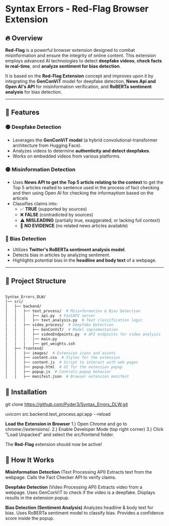 # Syntax Errors - Red-Flag Browser Extension

## 🔥 Overview
**Red-Flag** is a powerful browser extension designed to combat misinformation and ensure the integrity of online content. This extension employs advanced AI technologies to detect **deepfake videos**, **check facts in real-time**, and **analyze sentiment for bias detection**.

It is based on the **Red-Flag Extension** concept and improves upon it by integrating the **GenConViT** model for deepfake detection, **News Api and Open AI's API** for misinformation verification, and **RoBERTa sentiment analysis** for bias detection.

---

## 🚀 Features

### 🟢 Deepfake Detection
- Leverages the **GenConViT model** (a hybrid convolutional-transformer architecture from Hugging Face).
- Analyzes videos to determine **authenticity and detect deepfakes**.
- Works on embedded videos from various platforms.

### 🟡 Misinformation Detection
- Uses **News API to get the Top 5 article relating to the context** to get the Top 5 articles realted to sentence used in the process of fact checking and then using Open 
 AI for checking the informaytiom based on the articels   
- Classifies claims into:
  - ✅ **TRUE** (supported by sources)
  - ❌ **FALSE** (contradicted by sources)
  - ⚠️ **MISLEADING** (partially true, exaggerated, or lacking full context)
  - 🤷 **NO EVIDENCE** (no related news articles available)

### 🔴 Bias Detection
- Utilizes **Twitter's RoBERTa sentiment analysis model**.
- Detects bias in articles by analyzing sentiment.
- Highlights potential bias in the **headline and body text** of a webpage.

---

## 📁 Project Structure

```bash

Syntax_Errors_DLW/
│── src/
│   ├── backend/
│   │   ├── text_process/  # Misinformation & Bias Detection
│   │   │   ├── api.py  # FastAPI server
│   │   │   ├── text_analysis.py  # Text classification logic
│   │   ├── video_process/  # Deepfake Detection
│   │   │   ├── GenConViT/  # Model implementation
│   │   │   ├── videoEndpoints.py  # API endpoints for video analysis
│   │   │   │── main.py
│   │   │   │── get_weights.ssh
│   ├── frontend/
│   │   ├── images/  # Extension icons and assets
│   │   ├── content.css  # Styles for the extension
│   │   ├── content.js  # Script to interact with web pages
│   │   ├── popup.html  # UI for the extension popup
│   │   ├── popup.js  # Controls popup behavior
│   │   ├── manifest.json  # Browser extension manifest

```



## 🚀 Installation

git clone https://github.com/Pyder3/Syntax_Errors_DLW.git

uvicorn src.backend.text_process.api:app --reload



**Load the Extension in Browser**
1.) Open Chrome and go to chrome://extensions/.
2.) Enable Developer Mode (top right corner)
3.) Click "Load Unpacked" and select the src/frontend folder.

The **Red-Flag** extension should now be active!


## 🚀 How It Works

**Misinformation Detection** (Text Processing API)
Extracts text from the webpage.
Calls the Fact Checker API to verify claims.


**Deepfake Detection** (Video Processing API)
Extracts video from a webpage.
Uses GenConViT to check if the video is a deepfake.
Displays results in the extension popup.


**Bias Detection (Sentiment Analysis)**
Analyzes headline & body text for bias.
Uses RoBERTa sentiment model to classify bias.
Provides a confidence score inside the popup.
